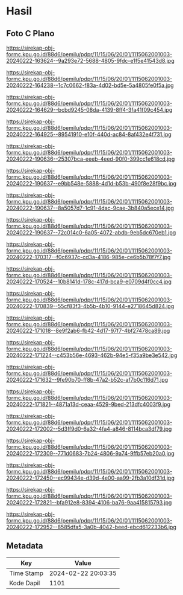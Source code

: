 # Hasil

## Foto C Plano

https://sirekap-obj-formc.kpu.go.id/88d6/pemilu/pdpr/11/15/06/20/01/1115062001003-20240222-163624--9a293e72-5688-4805-9fdc-e1f5e41543d8.jpg

https://sirekap-obj-formc.kpu.go.id/88d6/pemilu/pdpr/11/15/06/20/01/1115062001003-20240222-164238--1c7c0662-f83a-4d02-bd5e-5a4805fe0f5a.jpg

https://sirekap-obj-formc.kpu.go.id/88d6/pemilu/pdpr/11/15/06/20/01/1115062001003-20240222-164629--bcbd9245-08da-4139-8ff4-3fa41f09c454.jpg

https://sirekap-obj-formc.kpu.go.id/88d6/pemilu/pdpr/11/15/06/20/01/1115062001003-20240222-164925--89541910-e10f-440d-ac84-8af432e4f731.jpg

https://sirekap-obj-formc.kpu.go.id/88d6/pemilu/pdpr/11/15/06/20/01/1115062001003-20240222-190636--25307bca-eeeb-4eed-90f0-399cc1e618cd.jpg

https://sirekap-obj-formc.kpu.go.id/88d6/pemilu/pdpr/11/15/06/20/01/1115062001003-20240222-190637--e9bb548e-5888-4d1d-b53b-490f8e28f9bc.jpg

https://sirekap-obj-formc.kpu.go.id/88d6/pemilu/pdpr/11/15/06/20/01/1115062001003-20240222-190637--8a5057d7-1c91-4dac-9cae-3b840a5ece14.jpg

https://sirekap-obj-formc.kpu.go.id/88d6/pemilu/pdpr/11/15/06/20/01/1115062001003-20240222-190637--72c014c0-6a05-4072-abdb-9eb5dc670eb1.jpg

https://sirekap-obj-formc.kpu.go.id/88d6/pemilu/pdpr/11/15/06/20/01/1115062001003-20240222-170317--f0c6937c-cd3a-4186-985e-ce6b5b78f7f7.jpg

https://sirekap-obj-formc.kpu.go.id/88d6/pemilu/pdpr/11/15/06/20/01/1115062001003-20240222-170524--10b8141d-178c-417d-bca9-e0709d4f0cc4.jpg

https://sirekap-obj-formc.kpu.go.id/88d6/pemilu/pdpr/11/15/06/20/01/1115062001003-20240222-170839--55cf83f3-4b5b-4b10-9144-e2718645d824.jpg

https://sirekap-obj-formc.kpu.go.id/88d6/pemilu/pdpr/11/15/06/20/01/1115062001003-20240222-171018--8e9f2ab6-fb42-4d17-97f7-4bf27478ca89.jpg

https://sirekap-obj-formc.kpu.go.id/88d6/pemilu/pdpr/11/15/06/20/01/1115062001003-20240222-171224--c453b56e-4693-462b-94e5-f35a9be3e542.jpg

https://sirekap-obj-formc.kpu.go.id/88d6/pemilu/pdpr/11/15/06/20/01/1115062001003-20240222-171632--9fe90b70-ff8b-47a2-b52c-af7b0c116d71.jpg

https://sirekap-obj-formc.kpu.go.id/88d6/pemilu/pdpr/11/15/06/20/01/1115062001003-20240222-171821--4871a13d-ceaa-4529-9bed-213dfc4003f9.jpg

https://sirekap-obj-formc.kpu.go.id/88d6/pemilu/pdpr/11/15/06/20/01/1115062001003-20240222-172002--5d3ff9d0-6a32-4fa4-a846-8114bca3df79.jpg

https://sirekap-obj-formc.kpu.go.id/88d6/pemilu/pdpr/11/15/06/20/01/1115062001003-20240222-172309--771d0683-7b24-4806-9a74-9ffb57eb20a0.jpg

https://sirekap-obj-formc.kpu.go.id/88d6/pemilu/pdpr/11/15/06/20/01/1115062001003-20240222-172450--ec99434e-d39d-4e00-aa99-2fb3a10df31d.jpg

https://sirekap-obj-formc.kpu.go.id/88d6/pemilu/pdpr/11/15/06/20/01/1115062001003-20240222-172821--bfa912e8-8394-4106-ba76-9aa415815793.jpg

https://sirekap-obj-formc.kpu.go.id/88d6/pemilu/pdpr/11/15/06/20/01/1115062001003-20240222-172952--8585dfa5-3a0b-4042-beed-ebcd612233b6.jpg


## Metadata

| Key        | Value               |
| ---------- | ------------------- |
| Time Stamp | 2024-02-22 20:03:35 |
| Kode Dapil | 1101                |



